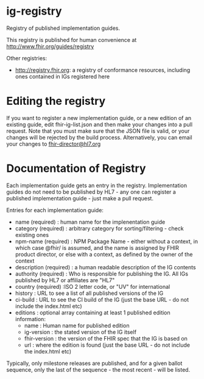 # ig-registry

Registry of published implementation guides. 

This registry is published for human convenience at http://www.fhir.org/guides/registry

Other registries:

* http://registry.fhir.org: a registry of conformance resources, including ones contained in IGs registered here

# Editing the registry 

If you want to register a new implementation guide, or a new edition of an existing guide, edit fhir-ig-list.json and then make your changes into a pull request. Note that you must make sure that the JSON file is valid, or your changes will be rejected by the build process. Alternatively, you can email your changes to fhir-director@hl7.org

# Documentation of Registry

Each implementation guide gets an entry in the registry. Implementation guides do not need to be 
published by HL7  - any one can register a published implementation guide - just make a pull request.

Entries for each implementation guide:

* name (required) : human name for the implenentation guide
* category (required) : arbitrary category for sorting/filtering - check existing ones
* npm-name (required) : NPM Package Name - either without a context, in which case @fhir/ is assumed, and the name is assigned by FHIR product director, or else with a context, as defined by the owner of the context
* description (required) : a human readable description of the IG contents
* authority (required) : Who is responsible for publishing the IG. All IGs published by HL7 or affiliates are "HL7"
* country (required) :ISO 2 letter code, or "UV" for international
* history : URL to see a list of all published versions of the IG
* ci-build : URL to see the CI build of the IG (just the base URL - do not include the index.html etc)
* editions : optional array containing at least 1 published edition information:
  * name : Human name for published edition
  * ig-version : the stated version of the IG itself
  * fhir-version : the version of the FHIR spec that the IG is based on
  * url : where the edition is found (just the base URL - do not include the index.html etc)

Typically, only milestone releases are published, and for a given ballot sequence, only the last of the sequence - the most recent - will be listed.
